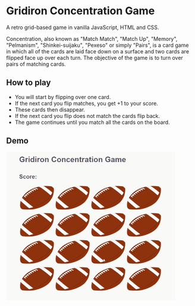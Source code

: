 # Gridiron Concentration Game
A retro grid-based game in vanilla JavaScript, HTML and CSS.

Concentration, also known as "Match Match", "Match Up", "Memory", "Pelmanism", "Shinkei-suijaku", "Pexeso" or simply "Pairs", is a card game in which all of the cards are laid face down on a surface and two cards are flipped face up over each turn. The objective of the game is to turn over pairs of matching cards.

## How to play
- You will start by flipping over one card.
- If the next card you flip matches, you get +1 to your score.
- These cards then disappear.
- If the next card you flip does not match the cards flip back.
- The game continues until you match all the cards on the board.

## Demo
![Gridiron Concentration Game Demo](/video-demo/project-video-demo.gif)
